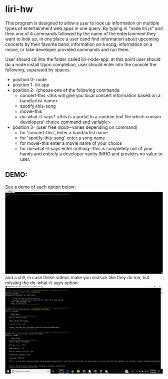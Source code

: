 # liri-hw

This program is designed to allow a user to look up information on multiple types of entertainment web apps in one query. By typing in "node liri.js" and then one of 4 commands followed by the name of the entertainment they want to look up, in one place a user cand find information about upcoming concerts by their favorite band, information on a song, information on a movie, or take developer provided commands and run them.```

User should cd into the folder called liri-node-app. at this point user should do a node install 
Upon completion, user should enter into the console the following, separated by spaces: 
* position 0- node
* position 1- liri.app
* position 2- (choose one of the following commands:
  * concert-this  <this will give you local concert information based on a band/artist name>
  * spotify-this-song   <this will give you spotify information for a song name>
  * movie-this    <this will give you information on a movie name of your choice>
  * do-what-it-says*  <this is a portal to a random text file which contain developers' choice command and variable>
* position 3- (user free input--varies depending on command)
  * for 'concert-this', enter a band/artist name
  * for 'spotify-this-song' enter a song name
  * for movie-this enter a movie name of your choice
  * for do-what-it-says enter nothing--this is completely out of your hands and entirely a developer vanity IMHO and provides no value to user.

## DEMO:

See a demo of each option below: 
 ![Video](liribot_demo_video.gif)
and a still, in case these videos make you seasick like they do me, but missing the do-what-it-says option:
 ![ScreenShot](screenshot.gif)








